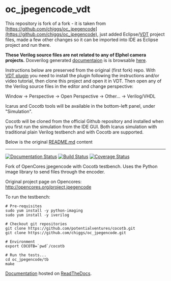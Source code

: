 oc_jpegencode_vdt
=================
This repository is fork of a fork - it is taken from [https://github.com/chiggs/oc_jpegencode](https://github.com/chiggs/oc_jpegencode),
just added Eclipse/[VDT](https://github.com/Elphel/vdt-plugin) project files, made a few other changes
so it can be imported into IDE as Eclipse project and run there.

__These Verilog source files are not related to any of Elphel camera projects.__  Doxverilog generated
[documentaion](https://github.com/Elphel/oc_jpegencode_vdt/tree/master/html) is
is browsable [here](https://cdn.rawgit.com/Elphel/oc_jpegencode_vdt/master/html/index.html).

Instructions below are preserved from the original (first fork) repo. With [VDT plugin](https://github.com/Elphel/vdt-plugin)
you need to install the plugin following the instructions and/or video tutorial, then clone this project and open it in VDT.
Then open any of the Verilog source files in the editor and change perspective:

Window -> Perspective -> Open Perspective -> Other... -> Verilog/VHDL

Icarus and Cocotb tools will be available in the bottom-left panel, under "Simulation".

Cocotb will be cloned from the official Github repository and installed when you first run the simulation from the IDE GUI.
Both Icarus simulation with traditional plain Verilog testbench and with Cocotb are supported. 

Below is the original [README.md](https://github.com/chiggs/oc_jpegencode) content

---------------------------------------

[![Documentation Status](https://readthedocs.org/projects/opencores-jpegencoder/badge/?version=latest)](http://opencores-jpegencoder.readthedocs.org/en/latest/)
[![Build Status](https://api.travis-ci.org/chiggs/oc_jpegencode.png?branch=master)](https://travis-ci.org/chiggs/oc_jpegencode)
[![Coverage Status](https://img.shields.io/coveralls/chiggs/oc_jpegencode.svg)](https://coveralls.io/r/chiggs/oc_jpegencode)

Fork of OpenCores jpegencode with Cocotb testbench. Uses the Python image library to send files through the encoder.

Original project page on Opencores: http://opencores.org/project,jpegencode

To run the testbench:

    # Pre-requisites
    sudo yum install -y python-imaging
    sudo yum install -y iverilog
    
    # Checkout git repositories
    git clone https://github.com/potentialventures/cocotb.git
    git clone https://github.com/chiggs/oc_jpegencode.git
    
    # Environment
    export COCOTB=`pwd`/cocotb
    
    # Run the tests...
    cd oc_jpegencode/tb
    make

[Documentation](http://opencores-jpegencoder.readthedocs.org/en/latest/) hosted on [ReadTheDocs](https://readthedocs.org/).
